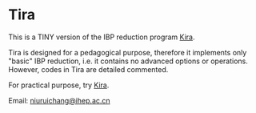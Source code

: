 # Tira

This is a TINY version of the IBP reduction program [Kira](https://gitlab.com/kira-pyred/kira).

Tira is designed for a pedagogical purpose, therefore it implements only "basic" IBP reduction, i.e. it contains no advanced options or operations.
However, codes in Tira are detailed commented.

For practical purpose, try [Kira](https://gitlab.com/kira-pyred/kira).


Email: niuruichang@ihep.ac.cn
